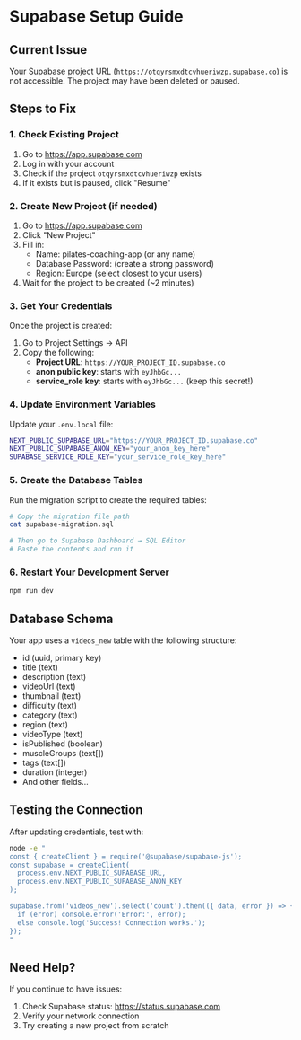# Supabase Setup Guide

## Current Issue
Your Supabase project URL (`https://otqyrsmxdtcvhueriwzp.supabase.co`) is not accessible. The project may have been deleted or paused.

## Steps to Fix

### 1. Check Existing Project
1. Go to https://app.supabase.com
2. Log in with your account
3. Check if the project `otqyrsmxdtcvhueriwzp` exists
4. If it exists but is paused, click "Resume"

### 2. Create New Project (if needed)
1. Go to https://app.supabase.com
2. Click "New Project"
3. Fill in:
   - Name: pilates-coaching-app (or any name)
   - Database Password: (create a strong password)
   - Region: Europe (select closest to your users)
4. Wait for the project to be created (~2 minutes)

### 3. Get Your Credentials
Once the project is created:
1. Go to Project Settings → API
2. Copy the following:
   - **Project URL**: `https://YOUR_PROJECT_ID.supabase.co`
   - **anon public key**: starts with `eyJhbGc...`
   - **service_role key**: starts with `eyJhbGc...` (keep this secret!)

### 4. Update Environment Variables
Update your `.env.local` file:

```bash
NEXT_PUBLIC_SUPABASE_URL="https://YOUR_PROJECT_ID.supabase.co"
NEXT_PUBLIC_SUPABASE_ANON_KEY="your_anon_key_here"
SUPABASE_SERVICE_ROLE_KEY="your_service_role_key_here"
```

### 5. Create the Database Tables
Run the migration script to create the required tables:

```bash
# Copy the migration file path
cat supabase-migration.sql

# Then go to Supabase Dashboard → SQL Editor
# Paste the contents and run it
```

### 6. Restart Your Development Server
```bash
npm run dev
```

## Database Schema
Your app uses a `videos_new` table with the following structure:
- id (uuid, primary key)
- title (text)
- description (text)
- videoUrl (text)
- thumbnail (text)
- difficulty (text)
- category (text)
- region (text)
- videoType (text)
- isPublished (boolean)
- muscleGroups (text[])
- tags (text[])
- duration (integer)
- And other fields...

## Testing the Connection
After updating credentials, test with:

```bash
node -e "
const { createClient } = require('@supabase/supabase-js');
const supabase = createClient(
  process.env.NEXT_PUBLIC_SUPABASE_URL,
  process.env.NEXT_PUBLIC_SUPABASE_ANON_KEY
);

supabase.from('videos_new').select('count').then(({ data, error }) => {
  if (error) console.error('Error:', error);
  else console.log('Success! Connection works.');
});
"
```

## Need Help?
If you continue to have issues:
1. Check Supabase status: https://status.supabase.com
2. Verify your network connection
3. Try creating a new project from scratch


